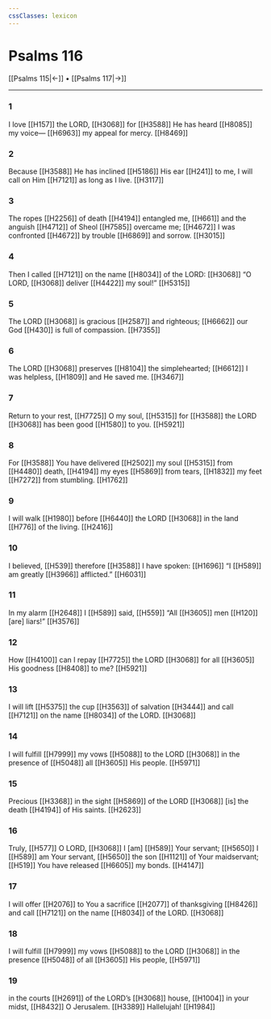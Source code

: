 ```yaml
---
cssClasses: lexicon
---
```


# Psalms 116

[[Psalms 115|←]] • [[Psalms 117|→]]

---

### 1
I love [[H157]] the LORD, [[H3068]] for [[H3588]] He has heard [[H8085]] my voice— [[H6963]] my appeal for mercy. [[H8469]]

### 2
Because [[H3588]] He has inclined [[H5186]] His ear [[H241]] to me,  I will call on Him [[H7121]] as long as I live. [[H3117]]

### 3
The ropes [[H2256]] of death [[H4194]] entangled me, [[H661]] and the anguish [[H4712]] of Sheol [[H7585]] overcame me; [[H4672]] I was confronted [[H4672]] by trouble [[H6869]] and sorrow. [[H3015]]

### 4
Then I called [[H7121]] on the name [[H8034]] of the LORD: [[H3068]] “O LORD, [[H3068]] deliver [[H4422]] my soul!” [[H5315]]

### 5
The LORD [[H3068]] is gracious [[H2587]] and righteous; [[H6662]] our God [[H430]] is full of compassion. [[H7355]]

### 6
The LORD [[H3068]] preserves [[H8104]] the simplehearted; [[H6612]] I was helpless, [[H1809]] and  He saved me. [[H3467]]

### 7
Return to your rest, [[H7725]] O my soul, [[H5315]] for [[H3588]] the LORD [[H3068]] has been good [[H1580]] to you. [[H5921]]

### 8
For [[H3588]] You have delivered [[H2502]] my soul [[H5315]] from [[H4480]] death, [[H4194]] my eyes [[H5869]] from tears, [[H1832]] my feet [[H7272]] from stumbling. [[H1762]]

### 9
I will walk [[H1980]] before [[H6440]] the LORD [[H3068]] in the land [[H776]] of the living. [[H2416]]

### 10
I believed, [[H539]] therefore [[H3588]] I have spoken: [[H1696]] “I [[H589]] am greatly [[H3966]] afflicted.” [[H6031]]

### 11
In my alarm [[H2648]] I [[H589]] said, [[H559]] “All [[H3605]] men [[H120]] [are] liars!” [[H3576]]

### 12
How [[H4100]] can I repay [[H7725]] the LORD [[H3068]] for all [[H3605]] His goodness [[H8408]] to me? [[H5921]]

### 13
I will lift [[H5375]] the cup [[H3563]] of salvation [[H3444]] and call [[H7121]] on the name [[H8034]] of the LORD. [[H3068]]

### 14
I will fulfill [[H7999]] my vows [[H5088]] to the LORD [[H3068]] in the presence of [[H5048]] all [[H3605]] His people. [[H5971]]

### 15
Precious [[H3368]] in the sight [[H5869]] of the LORD [[H3068]] [is] the death [[H4194]] of His saints. [[H2623]]

### 16
Truly, [[H577]] O LORD, [[H3068]] I [am] [[H589]] Your servant; [[H5650]] I [[H589]] am Your servant, [[H5650]] the son [[H1121]] of Your maidservant; [[H519]] You have released [[H6605]] my bonds. [[H4147]]

### 17
I will offer [[H2076]] to You  a sacrifice [[H2077]] of thanksgiving [[H8426]] and call [[H7121]] on the name [[H8034]] of the LORD. [[H3068]]

### 18
I will fulfill [[H7999]] my vows [[H5088]] to the LORD [[H3068]] in the presence [[H5048]] of all [[H3605]] His people, [[H5971]]

### 19
in the courts [[H2691]] of the LORD’s [[H3068]] house, [[H1004]] in your midst, [[H8432]] O Jerusalem. [[H3389]] Hallelujah! [[H1984]]

